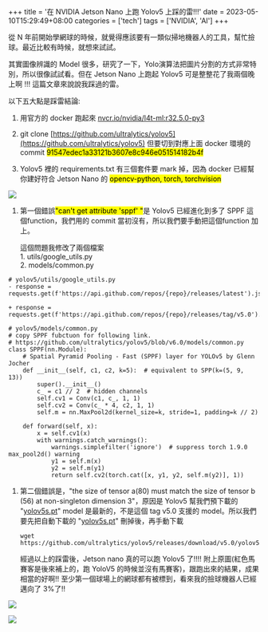 +++
title = '在 NVIDIA Jetson Nano 上跑 Yolov5 上踩的雷!!!'
date = 2023-05-10T15:29:49+08:00
categories = ['tech']
tags = ['NVIDIA', 'AI']
+++

從 N 年前開始學網球的時候，就覺得應該要有一類似掃地機器人的工具，幫忙撿球。最近比較有時候，就想來試試。

其實圖像辨識的 Model 很多，研究了一下，Yolo演算法把圖片分割的方式非常特別，所以很像試試看。但在 Jetson Nano 上跑起 Yolov5 可是整整花了我兩個晚上啊 !!! 這篇文章來說說我踩過的雷。

以下五大點是踩雷結論:

1. 用官方的 docker 跑起來 [nvcr.io/nvidia/l4t-ml:r32.5.0-py3](http://nvcr.io/nvidia/l4t-ml:r32.5.0-py3)
    
2. git clone [https://github.com/ultralytics/yolov5](https://github.com/ultralytics/yolov5) 但要切到對應上面 docker 環境的commit <mark>91547edec1a33121b3607e8c946e051514182b4f</mark>
    
3. Yolov5 裡的 requirements.txt 有三個套件要 mark 掉，因為 docker 已經幫你建好符合 Jetson Nano 的 <mark>opencv-python, torch, torchvision</mark>
    

![](/posts/91e0e963-81ee-46b6-985e-c2f8f2fbd534.png)

1. 第一個錯誤<mark>"can't get attribute 'sppf' "</mark>是 Yolov5 已經進化到多了 SPPF 這個function，我們用的 commit 當初沒有，所以我們要手動把這個function 加上。
    
    這個問題我修改了兩個檔案  
    1\. utils/google\_utils.py  
    2\. models/common.py
    

```plaintext
# yolov5/utils/google_utils.py
- response = requests.get(f'https://api.github.com/repos/{repo}/releases/latest').json() 

+ response = requests.get(f'https://api.github.com/repos/{repo}/releases/tag/v5.0').json() 

# yolov5/models/common.py 
# copy SPPF fubctuon for following link.
# https://github.com/ultralytics/yolov5/blob/v6.0/models/common.py
class SPPF(nn.Module):
    # Spatial Pyramid Pooling - Fast (SPPF) layer for YOLOv5 by Glenn Jocher
    def __init__(self, c1, c2, k=5):  # equivalent to SPP(k=(5, 9, 13))
        super().__init__()
        c_ = c1 // 2  # hidden channels
        self.cv1 = Conv(c1, c_, 1, 1)
        self.cv2 = Conv(c_ * 4, c2, 1, 1)
        self.m = nn.MaxPool2d(kernel_size=k, stride=1, padding=k // 2)

    def forward(self, x):
        x = self.cv1(x)
        with warnings.catch_warnings():
            warnings.simplefilter('ignore')  # suppress torch 1.9.0 max_pool2d() warning
            y1 = self.m(x)
            y2 = self.m(y1)
            return self.cv2(torch.cat([x, y1, y2, self.m(y2)], 1))
```

1. 第二個錯誤是，"the size of tensor a(80) must match the size of tensor b (56) at non-singleton dimension 3"，原因是 Yolov5 幫我們預下載的 "[yolov5s.pt](http://yolov5s.pt)" model 是最新的，不是這個 tag v5.0 支援的 model。所以我們要先把自動下載的 "[yolov5s.pt](http://yolov5s.pt)" 刪掉後，再手動下載
    
    ```plaintext
    wget https://github.com/ultralytics/yolov5/releases/download/v5.0/yolov5s.pt
    ```
    
    經過以上的踩雷後，Jetson nano 真的可以跑 Yolov5 了!!!! 附上原圖(紅色馬賽客是後來補上的，跑 YoloV5 的時候並沒有馬賽客)，跟跑出來的結果，成果相當的好啊!! 至少第一個球場上的網球都有被標到，看來我的撿球機器人已經邁向了 3%了!!
    

![](/posts/62c5c439-ffd6-42f0-b782-28584cb546dd.jpeg)

![](/posts/e30fd96d-52bf-4e15-97c0-557732f732f0.jpeg)